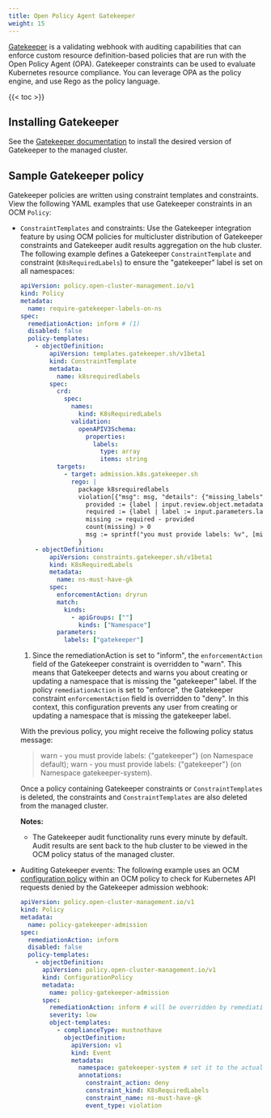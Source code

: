 ```yaml
---
title: Open Policy Agent Gatekeeper
weight: 15
---
```


[Gatekeeper](https://open-policy-agent.github.io/gatekeeper/website/) is a validating webhook with auditing capabilities
that can enforce custom resource definition-based policies that are run with the Open Policy Agent (OPA). Gatekeeper
constraints can be used to evaluate Kubernetes resource compliance. You can leverage OPA as the policy engine, and use
Rego as the policy language.

<!-- spellchecker-disable -->

{{< toc >}}

<!-- spellchecker-enable -->

## Installing Gatekeeper

See the [Gatekeeper documentation](https://open-policy-agent.github.io/gatekeeper/website/docs/install) to install the
desired version of Gatekeeper to the managed cluster.

## Sample Gatekeeper policy

Gatekeeper policies are written using constraint templates and constraints. View the following YAML examples that use
Gatekeeper constraints in an OCM `Policy`:

- `ConstraintTemplates` and constraints: Use the Gatekeeper integration feature by using OCM policies for multicluster
  distribution of Gatekeeper constraints and Gatekeeper audit results aggregation on the hub cluster. The following
  example defines a Gatekeeper `ConstraintTemplate` and constraint (`K8sRequiredLabels`) to ensure the "gatekeeper"
  label is set on all namespaces:

  ```yaml
  apiVersion: policy.open-cluster-management.io/v1
  kind: Policy
  metadata:
    name: require-gatekeeper-labels-on-ns
  spec:
    remediationAction: inform # (1)
    disabled: false
    policy-templates:
      - objectDefinition:
          apiVersion: templates.gatekeeper.sh/v1beta1
          kind: ConstraintTemplate
          metadata:
            name: k8srequiredlabels
          spec:
            crd:
              spec:
                names:
                  kind: K8sRequiredLabels
                validation:
                  openAPIV3Schema:
                    properties:
                      labels:
                        type: array
                        items: string
            targets:
              - target: admission.k8s.gatekeeper.sh
                rego: |
                  package k8srequiredlabels
                  violation[{"msg": msg, "details": {"missing_labels": missing}}] {
                    provided := {label | input.review.object.metadata.labels[label]}
                    required := {label | label := input.parameters.labels[_]}
                    missing := required - provided
                    count(missing) > 0
                    msg := sprintf("you must provide labels: %v", [missing])
                  }
      - objectDefinition:
          apiVersion: constraints.gatekeeper.sh/v1beta1
          kind: K8sRequiredLabels
          metadata:
            name: ns-must-have-gk
          spec:
            enforcementAction: dryrun
            match:
              kinds:
                - apiGroups: [""]
                  kinds: ["Namespace"]
            parameters:
              labels: ["gatekeeper"]
  ```

  1. Since the remediationAction is set to "inform", the `enforcementAction` field of the Gatekeeper constraint is
     overridden to "warn". This means that Gatekeeper detects and warns you about creating or updating a namespace that
     is missing the "gatekeeper" label. If the policy `remediationAction` is set to "enforce", the Gatekeeper constraint
     `enforcementAction` field is overridden to "deny". In this context, this configuration prevents any user from
     creating or updating a namespace that is missing the gatekeeper label.

  With the previous policy, you might receive the following policy status message:

  > warn - you must provide labels: {"gatekeeper"} (on Namespace default); warn - you must provide labels:
  > {"gatekeeper"} (on Namespace gatekeeper-system).

  Once a policy containing Gatekeeper constraints or `ConstraintTemplates` is deleted, the constraints and
  `ConstraintTemplates` are also deleted from the managed cluster.

  **Notes:**

  - The Gatekeeper audit functionality runs every minute by default. Audit results are sent back to the hub cluster to
    be viewed in the OCM policy status of the managed cluster.

- Auditing Gatekeeper events: The following example uses an OCM
  [configuration policy](getting-started/integration/configuration-policy) within an OCM policy to check for Kubernetes
  API requests denied by the Gatekeeper admission webhook:

  ```yaml
  apiVersion: policy.open-cluster-management.io/v1
  kind: Policy
  metadata:
    name: policy-gatekeeper-admission
  spec:
    remediationAction: inform
    disabled: false
    policy-templates:
      - objectDefinition:
        apiVersion: policy.open-cluster-management.io/v1
        kind: ConfigurationPolicy
        metadata:
          name: policy-gatekeeper-admission
        spec:
          remediationAction: inform # will be overridden by remediationAction in parent policy
          severity: low
          object-templates:
            - complianceType: mustnothave
              objectDefinition:
                apiVersion: v1
                kind: Event
                metadata:
                  namespace: gatekeeper-system # set it to the actual namespace where gatekeeper is running if different
                  annotations:
                    constraint_action: deny
                    constraint_kind: K8sRequiredLabels
                    constraint_name: ns-must-have-gk
                    event_type: violation
  ```
